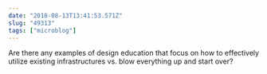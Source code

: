 ```yaml
---
date: "2018-08-13T13:41:53.571Z"
slug: "49313"
tags: ["microblog"]
---
```


Are there any examples of design education that focus on how to effectively utilize existing infrastructures vs. blow everything up and start over?
